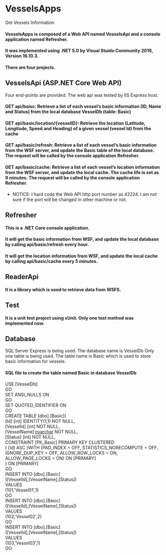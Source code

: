 # VesselsApps
 Get Vessels Information

#### VesselsApps is composed of a Web API named VesselsApi and a console application named Refresher.
#### It was implemented using .NET 5.0 by Visual Stuido Community 2019, Version 16.10.3.
#### There are four projects.

## VesselsApi (ASP.NET Core Web API)
Four end-points are provided. The web api was tested by IIS Express host.

#### GET api/baisc: Retrieve a list of each vessel’s basic information (ID, Name and Status) from the local database VesselDb (table: Basic)

#### GET api/basic/location/{vesselID}: Retrieve the location (Latitude, Longitude, Speed and Heading) of a given vessel (vessel Id) from the cache

#### GET api/basic/refresh: Retrieve a list of each vessel’s basic information from the WSF server, and update the Basic table of the local database. The request will be called by the console application Refresher.

#### GET api/basic/cache: Retrieve a list of each vessel’s location information from the WSF server, and update the local cache. The cache life is set as 9 minutes. The request will be called by the console application Refresher.

- NOTICE: I hard code the Web API http port number as 42224. I am not sure if the port will be changed in other machine or not. 

## Refresher
#### This is a .NET Core console application.
#### It will get the basic information from WSF, and update the local database by calling api/basic/refresh every hour.
#### It will get the location information from WSF, and update the local cache by calling api/basic/cache every 5 minutes.


## ReaderApi
#### It is a library which is used to retrieve data from WSFS.


## Test
#### It is a unit test project using xUnit. Only one test method was implemented now.


## Database
SQL Server Express is being used.
The database name is VesselDb
Only one table is being used. The table name is Basic which is used to store basic information for vessels.

#### SQL file to create the table named Basic in database VesselDb
USE [VesselDb]  
GO  
SET ANSI_NULLS ON  
GO  
SET QUOTED_IDENTIFIER ON  
GO  
CREATE TABLE [dbo].[Basic](  
	[Id] [int] IDENTITY(1,1) NOT NULL,  
	[VesselId] [int] NOT NULL,  
	[VesselName] [nvarchar](255) NOT NULL,  
	[Status] [int] NOT NULL,  
 CONSTRAINT [PK_Basic] PRIMARY KEY CLUSTERED  
( 
	[Id] ASC 
)WITH (PAD_INDEX = OFF, STATISTICS_NORECOMPUTE = OFF, IGNORE_DUP_KEY = OFF, ALLOW_ROW_LOCKS = ON, ALLOW_PAGE_LOCKS = ON) ON [PRIMARY]  
) ON [PRIMARY]  
GO  
INSERT INTO [dbo].[Basic]  
           ([VesselId],[VesselName],[Status])  
     VALUES  
           (101,'Vessel01',1)  
GO  
INSERT INTO [dbo].[Basic]  
           ([VesselId],[VesselName],[Status])  
     VALUES  
           (102,'Vessel02',2)  
GO  
INSERT INTO [dbo].[Basic]  
           ([VesselId],[VesselName],[Status])  
     VALUES  
           (103,'Vessel03',1)  
GO  
